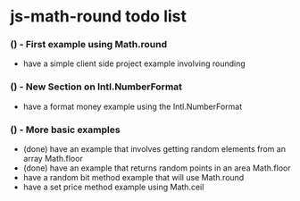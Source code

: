 # js-math-round todo list

### () - First example using Math.round
* have a simple client side project example involving rounding

### () - New Section on Intl.NumberFormat
* have a format money example using the Intl.NumberFormat

### () - More basic examples
* (done) have an example that involves getting random elements from an array Math.floor
* (done) have an example that returns random points in an area Math.floor
* have a random bit method example that will use Math.round
* have a set price method example using Math.ceil